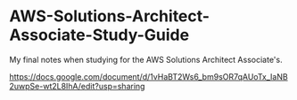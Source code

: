# AWS-Solutions-Architect-Associate-Study-Guide
My final notes when studying for the AWS Solutions Architect Associate's. 

https://docs.google.com/document/d/1vHaBT2Ws6_bm9sOR7qAUoTx_IaNB2uwpSe-wt2L8IhA/edit?usp=sharing
